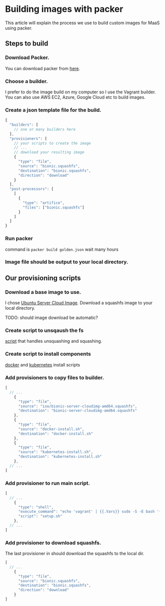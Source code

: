 # Building images with packer

This article will explain the process we use to build custom images for MaaS
using packer.

## Steps to build

### Download Packer.

You can download packer from [here](https://packer.io/downloads.html).

### Choose a builder.

I prefer to do the image build on my computer so I use the Vagrant builder.
You can also use AWS EC2, Azure, Google Cloud etc to build images.

### Create a json template file for the build.

``` js
{
  "builders": [
    // one or many builders here
  ],
  "provisioners": [
    // your scripts to create the image
    // ...
    // download your resulting image
    {
      "type": "file",
      "source": "bionic.squashfs",
      "destination": "bionic.squashfs",
      "direction": "download"
    }
  ],
  "post-processors": [
    [
      {
        "type": "artifice",
        "files": ["bionic.squashfs"]
      }
    ]
  ]
}
```

### Run packer

command is `packer build golden.json`
wait many hours

### Image file should be output to your local directory.
    
## Our provisioning scripts

### Download a base image to use.

I chose [Ubuntu Server Cloud Image](https://cloud-images.ubuntu.com/bionic/current/). Download a squashfs image to your local
directory.

TODO: should image download be automatic?

### Create script to unsqaush the fs

[script](./setup.sh) that handles unsquashing and squashing.

### Create script to install components

[docker](./docker-install.sh) and [kubernetes](./kubernetes-install.sh) install scripts

### Add provisioners to copy files to builder.
    
``` js
[
  // ...
    {
      "type": "file",
      "source": "iso/bionic-server-cloudimg-amd64.squashfs",
      "destination": "bionic-server-cloudimg-amd64.squashfs"
    },
    {
      "type": "file",
      "source": "docker-install.sh",
      "destination": "docker-install.sh"
    },
    {
      "type": "file",
      "source": "kubernetes-install.sh",
      "destination": "kubernetes-install.sh"
    },
  // ...
]
```

### Add provisioner to run main script.
    
``` js
[
  // ...
    {
      "type": "shell",
      "execute_command": "echo 'vagrant' | {{.Vars}} sudo -S -E bash '{{.Path}}'",
      "script": "setup.sh"
    },
  // ...
]
```

### Add provisioner to download squashfs.

The last provisioner in should download the squashfs to the local dir.
    
``` js
[
  // ...
    {
      "type": "file",
      "source": "bionic.squashfs",
      "destination": "bionic.squashfs",
      "direction": "download"
    }
]
```
